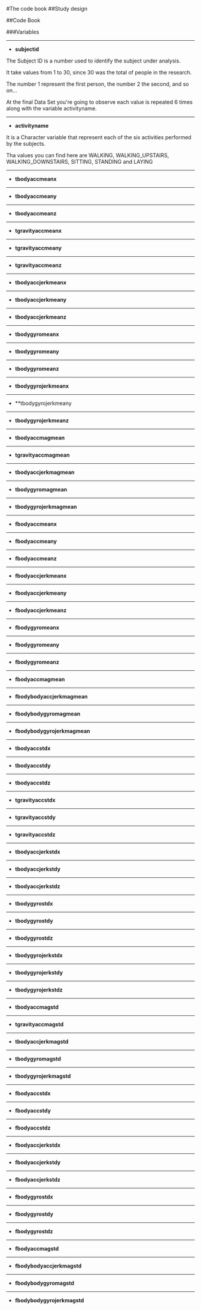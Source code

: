 #The code book
##Study design

##Code Book

###Variables

- - - 
* **subjectid**

The Subject ID is a number used to identify the subject under analysis. 

It take values from 1 to 30, since 30 was the total of people in the research.

The number 1 represent the first person, the number 2 the second,  and so on...

At the final Data Set you're going to observe each value is repeated 6 times along with the variable activityname.

- - -
* **activityname**

It is a Character variable that represent each of the six activities performed by the subjects.

Tha values you can find here are WALKING, WALKING_UPSTAIRS, WALKING_DOWNSTAIRS, SITTING, STANDING and LAYING

- - -
* **tbodyaccmeanx**

- - -
* **tbodyaccmeany**

- - -
* **tbodyaccmeanz**

- - -
* **tgravityaccmeanx**

- - -
* **tgravityaccmeany**

- - -
* **tgravityaccmeanz**

- - -
* **tbodyaccjerkmeanx**

- - -
* **tbodyaccjerkmeany**

- - -
* **tbodyaccjerkmeanz**

- - -
* **tbodygyromeanx**

- - -
* **tbodygyromeany**

- - -
* **tbodygyromeanz**

- - -
* **tbodygyrojerkmeanx**

- - -
* **tbodygyrojerkmeany

- - -
* **tbodygyrojerkmeanz**

- - -
* **tbodyaccmagmean**

- - -
* **tgravityaccmagmean**

- - -
* **tbodyaccjerkmagmean**

- - -
* **tbodygyromagmean**

- - -
* **tbodygyrojerkmagmean**

- - -
* **fbodyaccmeanx**

- - -
* **fbodyaccmeany**

- - -
* **fbodyaccmeanz**

- - -
* **fbodyaccjerkmeanx**

- - -
* **fbodyaccjerkmeany**

- - -
* **fbodyaccjerkmeanz**

- - -
* **fbodygyromeanx**

- - -
* **fbodygyromeany**

- - -
* **fbodygyromeanz**

- - -
* **fbodyaccmagmean**

- - -
* **fbodybodyaccjerkmagmean**

- - -
* **fbodybodygyromagmean**

- - -
* **fbodybodygyrojerkmagmean**

- - -
* **tbodyaccstdx**

- - -
* **tbodyaccstdy**

- - -
* **tbodyaccstdz**

- - -
* **tgravityaccstdx**

- - -
* **tgravityaccstdy**

- - -
* **tgravityaccstdz**

- - -
* **tbodyaccjerkstdx**

- - -
* **tbodyaccjerkstdy**

- - -
* **tbodyaccjerkstdz**

- - -
* **tbodygyrostdx**

- - -
* **tbodygyrostdy**

- - -
* **tbodygyrostdz**

- - -
* **tbodygyrojerkstdx**

- - -
* **tbodygyrojerkstdy**

- - -
* **tbodygyrojerkstdz**

- - -
* **tbodyaccmagstd**

- - -
* **tgravityaccmagstd**

- - -
* **tbodyaccjerkmagstd**

- - -
* **tbodygyromagstd**

- - -
* **tbodygyrojerkmagstd**

- - -
* **fbodyaccstdx**

- - -
* **fbodyaccstdy**

- - -
* **fbodyaccstdz**

- - -
* **fbodyaccjerkstdx**

- - -
* **fbodyaccjerkstdy**

- - -
* **fbodyaccjerkstdz**

- - -
* **fbodygyrostdx**

- - -
* **fbodygyrostdy**

- - -
* **fbodygyrostdz**

- - -
* **fbodyaccmagstd**

- - -
* **fbodybodyaccjerkmagstd**

- - -
* **fbodybodygyromagstd**

- - -
* **fbodybodygyrojerkmagstd**
